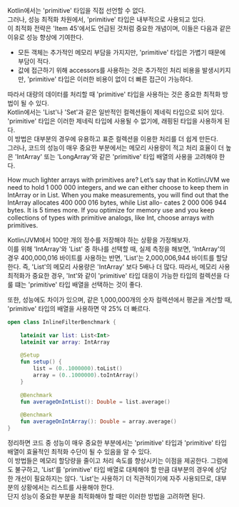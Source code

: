 Kotlin에서는 'primitive' 타입을 직접 선언할 수 없다.  
그러나, 성능 최적화 차원에서, 'primitive' 타입은 내부적으로 사용되고 있다.  
이 최적화 전략은 'Item 45'에서도 언급된 것처럼 중요한 개념이며, 이들은 다음과 같은 이유로 성능 향상에 기여한다. 

- 모든 객체는 추가적인 메모리 부담을 가지지만, 'primitive' 타입은 가볍기 때문에 부담이 적다.
- 값에 접근하기 위해 accessors를 사용하는 것은 추가적인 처리 비용을 발생시키지만, 'primitive' 타입은 이러한 비용이 없이 더 빠른 접근이 가능하다.

따라서 대량의 데이터를 처리할 때 'primitive' 타입을 사용하는 것은 중요한 최적화 방법이 될 수 있다.  
Kotlin에서는 'List'나 'Set'과 같은 일반적인 컬렉션들이 제네릭 타입으로 되어 있다.  
'primitive' 타입은 이러한 제네릭 타입에 사용될 수 없기에, 래핑된 타입을 사용하게 된다.  
이 방법은 대부분의 경우에 유용하고 표준 컬렉션을 이용한 처리를 더 쉽게 만든다.  
그러나, 코드의 성능이 매우 중요한 부분에서는 메모리 사용량이 적고 처리 효율이 더 높은 'IntArray' 또는 'LongArray'와 같은 'primitive' 타입 배열의 사용을 고려해야 한다.

How much lighter arrays with primitives are? Let’s say that in Kotlin/JVM we need to hold 1 000 000 integers, and we can either choose to keep them in IntArray or in List<Int>. When you make measurements, you will find out that the IntArray allocates 400 000 016 bytes, while List<Int> allo- cates 2 000 006 944 bytes. It is 5 times more. If you optimize for memory use and you keep collections of types with primitive analogs, like Int, choose arrays with primitives.

Kotlin/JVM에서 100만 개의 정수를 저장해야 하는 상황을 가정해보자.  
이를 위해 'IntArray'와 'List<Int>' 중 하나를 선택할 때, 실제 측정을 해보면, 'IntArray'의 경우 400,000,016 바이트를 사용하는 반면, 'List<Int>'는 2,000,006,944 바이트를 할당한다. 
즉, 'List<Int>'의 메모리 사용량은 'IntArray' 보다 5배나 더 많다. 따라서, 메모리 사용 최적화가 중요한 경우, 'Int'와 같이 'primitive' 타입 대응이 가능한 타입의 컬렉션을 다룰 떄는 'primitive' 타입 배열을 선택하는 것이 좋다.

또한, 성능에도 차이가 있으며, 같은 1,000,000개의 숫자 컬렉션에서 평균을 계산할 때, 'primitive' 타입의 배열을 사용하면 약 25% 더 빠르다.

```kotlin
open class InlineFilterBenchmark {
    
    lateinit var list: List<Int>
    lateinit var array: IntArray
    
    @Setup
    fun setup() {
        list = (0..1000000).toList()
        array = (0..1000000).toIntArray()
    }
    
    @Benchmark
    fun averageOnIntList(): Double = list.average()
    
    @Benchmark
    fun averageOnIntArray(): Double = array.average()
}
```

정리하면 코드 중 성능이 매우 중요한 부분에서는 'primitive' 타입과 'primitive' 타입 배열이 효율적인 최적화 수단이 될 수 있음을 알 수 있다.  
이 방법들은 메모리 할당량을 줄이고 처리 속도를 향상시키는 이점을 제공한다. 그럼에도 불구하고, 'List'를 'primitive' 타입 배열로 대체해야 할 만큼 대부분의 경우에 상당한 개선이 필요하지는 않다.
'List'는 사용하기 더 직관적이기에 자주 사용되므로, 대부분의 상황에서는 리스트를 사용해야 한다.  
단지 성능이 중요한 부분을 최적화해야 할 때만 이러한 방법을 고려하면 된다.
